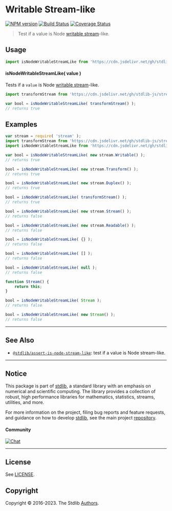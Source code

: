 <!--

@license Apache-2.0

Copyright (c) 2018 The Stdlib Authors.

Licensed under the Apache License, Version 2.0 (the "License");
you may not use this file except in compliance with the License.
You may obtain a copy of the License at

   http://www.apache.org/licenses/LICENSE-2.0

Unless required by applicable law or agreed to in writing, software
distributed under the License is distributed on an "AS IS" BASIS,
WITHOUT WARRANTIES OR CONDITIONS OF ANY KIND, either express or implied.
See the License for the specific language governing permissions and
limitations under the License.

-->

# Writable Stream-like

[![NPM version][npm-image]][npm-url] [![Build Status][test-image]][test-url] [![Coverage Status][coverage-image]][coverage-url] <!-- [![dependencies][dependencies-image]][dependencies-url] -->

> Test if a value is Node [writable stream][nodejs-stream]-like.



<section class="usage">

## Usage

```javascript
import isNodeWritableStreamLike from 'https://cdn.jsdelivr.net/gh/stdlib-js/assert-is-node-writable-stream-like@deno/mod.js';
```

#### isNodeWritableStreamLike( value )

Tests if a `value` is Node [writable stream][nodejs-stream]-like.

```javascript
import transformStream from 'https://cdn.jsdelivr.net/gh/stdlib-js/streams-node-transform@deno/mod.js';

var bool = isNodeWritableStreamLike( transformStream() );
// returns true
```

</section>

<!-- /.usage -->

<section class="notes">

</section>

<!-- /.notes -->

<section class="examples">

## Examples

<!-- eslint no-undef: "error" -->

```javascript
var stream = require( 'stream' );
import transformStream from 'https://cdn.jsdelivr.net/gh/stdlib-js/streams-node-transform@deno/mod.js';
import isNodeWritableStreamLike from 'https://cdn.jsdelivr.net/gh/stdlib-js/assert-is-node-writable-stream-like@deno/mod.js';

var bool = isNodeWritableStreamLike( new stream.Writable() );
// returns true

bool = isNodeWritableStreamLike( new stream.Transform() );
// returns true

bool = isNodeWritableStreamLike( new stream.Duplex() );
// returns true

bool = isNodeWritableStreamLike( transformStream() );
// returns true

bool = isNodeWritableStreamLike( new stream.Stream() );
// returns false

bool = isNodeWritableStreamLike( new stream.Readable() );
// returns false

bool = isNodeWritableStreamLike( {} );
// returns false

bool = isNodeWritableStreamLike( [] );
// returns false

bool = isNodeWritableStreamLike( null );
// returns false

function Stream() {
    return this;
}

bool = isNodeWritableStreamLike( Stream );
// returns false

bool = isNodeWritableStreamLike( new Stream() );
// returns false
```

</section>

<!-- /.examples -->

<!-- Section for related `stdlib` packages. Do not manually edit this section, as it is automatically populated. -->

<section class="related">

* * *

## See Also

-   <span class="package-name">[`@stdlib/assert-is-node-stream-like`][@stdlib/assert/is-node-stream-like]</span><span class="delimiter">: </span><span class="description">test if a value is Node stream-like.</span>

</section>

<!-- /.related -->

<!-- Section for all links. Make sure to keep an empty line after the `section` element and another before the `/section` close. -->


<section class="main-repo" >

* * *

## Notice

This package is part of [stdlib][stdlib], a standard library with an emphasis on numerical and scientific computing. The library provides a collection of robust, high performance libraries for mathematics, statistics, streams, utilities, and more.

For more information on the project, filing bug reports and feature requests, and guidance on how to develop [stdlib][stdlib], see the main project [repository][stdlib].

#### Community

[![Chat][chat-image]][chat-url]

---

## License

See [LICENSE][stdlib-license].


## Copyright

Copyright &copy; 2016-2023. The Stdlib [Authors][stdlib-authors].

</section>

<!-- /.stdlib -->

<!-- Section for all links. Make sure to keep an empty line after the `section` element and another before the `/section` close. -->

<section class="links">

[npm-image]: http://img.shields.io/npm/v/@stdlib/assert-is-node-writable-stream-like.svg
[npm-url]: https://npmjs.org/package/@stdlib/assert-is-node-writable-stream-like

[test-image]: https://github.com/stdlib-js/assert-is-node-writable-stream-like/actions/workflows/test.yml/badge.svg?branch=main
[test-url]: https://github.com/stdlib-js/assert-is-node-writable-stream-like/actions/workflows/test.yml?query=branch:main

[coverage-image]: https://img.shields.io/codecov/c/github/stdlib-js/assert-is-node-writable-stream-like/main.svg
[coverage-url]: https://codecov.io/github/stdlib-js/assert-is-node-writable-stream-like?branch=main

<!--

[dependencies-image]: https://img.shields.io/david/stdlib-js/assert-is-node-writable-stream-like.svg
[dependencies-url]: https://david-dm.org/stdlib-js/assert-is-node-writable-stream-like/main

-->

[chat-image]: https://img.shields.io/gitter/room/stdlib-js/stdlib.svg
[chat-url]: https://gitter.im/stdlib-js/stdlib/

[stdlib]: https://github.com/stdlib-js/stdlib

[stdlib-authors]: https://github.com/stdlib-js/stdlib/graphs/contributors

[umd]: https://github.com/umdjs/umd
[es-module]: https://developer.mozilla.org/en-US/docs/Web/JavaScript/Guide/Modules

[deno-url]: https://github.com/stdlib-js/assert-is-node-writable-stream-like/tree/deno
[umd-url]: https://github.com/stdlib-js/assert-is-node-writable-stream-like/tree/umd
[esm-url]: https://github.com/stdlib-js/assert-is-node-writable-stream-like/tree/esm
[branches-url]: https://github.com/stdlib-js/assert-is-node-writable-stream-like/blob/main/branches.md

[stdlib-license]: https://raw.githubusercontent.com/stdlib-js/assert-is-node-writable-stream-like/main/LICENSE

[nodejs-stream]: https://nodejs.org/api/stream.html

<!-- <related-links> -->

[@stdlib/assert/is-node-stream-like]: https://github.com/stdlib-js/assert-is-node-stream-like/tree/deno

<!-- </related-links> -->

</section>

<!-- /.links -->
